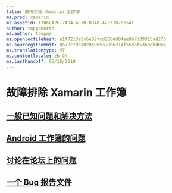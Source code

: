 ```yaml
---
title: 故障排除 Xamarin 工作簿
ms.prod: xamarin
ms.assetid: 1706EA2C-7A94-4E30-BD4D-A2F31070554F
author: topgenorth
ms.author: toopge
ms.openlocfilehash: a1f7213a5c6e02fcd266dd84ee9b7d09315ad275
ms.sourcegitcommit: 0a72c7dea020b965378b6314f558bf5360dbd066
ms.translationtype: MT
ms.contentlocale: zh-CN
ms.lasthandoff: 05/10/2018
---
```

# <a name="troubleshooting-xamarin-workbooks"></a>故障排除 Xamarin 工作簿

## <a name="general-known-issues--workaroundsgeneralmd"></a>[一般已知问题和解决方法](general.md)

## <a name="issues-with-android-workbooksandroidmd"></a>[Android 工作簿的问题](android.md)

## <a name="discuss-issues-on-the-forumsforums"></a>[讨论在论坛上的问题][forums]

## <a name="file-a-bug-reporttoolsworkbooksinstallmdreporting-bugs"></a>[一个 Bug 报告文件](~/tools/workbooks/install.md#reporting-bugs)

[forums]: https://forums.xamarin.com/categories/inspector
